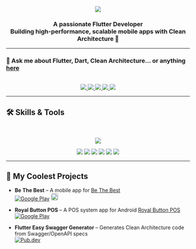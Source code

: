 <!-- 👋 Animated Greeting -->
<h1 align="center">
  <img src="https://readme-typing-svg.herokuapp.com/?font=Inter&size=45&center=true&vCenter=true&width=600&height=70&color=42A5F5&duration=4000&lines=Hi+There!+👋;+I'm+Jamal+Sorani!;+Flutter+Developer+💙;" />
</h1>

<h3 align="center">
  A passionate Flutter Developer <br/>
  Building high-performance, scalable mobile apps with Clean Architecture 🚀
</h3>

---

### 💬 Ask me about **Flutter, Dart, Clean Architecture... or anything [here](https://github.com/JamalSorani/JamalSorani/issues)**

<br>

<div align="center">
    <a href="https://linkedin.com/in/jamal-sorani-5b5093388" target="_blank">
    <img src="https://img.shields.io/badge/LinkedIn-0077B5?style=for-the-badge&logo=linkedin&logoColor=white" />
  </a>
  <a href="mailto:gamalsalmsorani18@gmail.com">
    <img src="https://img.shields.io/badge/Gmail-333333?style=for-the-badge&logo=gmail&logoColor=red" />
  </a>
  <a href="https://pub.dev/packages/flutter_easy_swagger_generator" target="_blank">
    <img src="https://img.shields.io/badge/Pub.dev-0175C2?style=for-the-badge&logo=dart&logoColor=white" />
  </a>
  <a href="https://wa.me/963991345020" target="_blank">
    <img src="https://img.shields.io/badge/WhatsApp-25D366?style=for-the-badge&logo=whatsapp&logoColor=white" />
  </a>
  <a href="https://t.me/JamalSorani" target="_blank">
    <img src="https://img.shields.io/badge/Telegram-26A5E4?style=for-the-badge&logo=telegram&logoColor=white" />
  </a>
</div>
<hr>

## 🛠️ Skills & Tools

<br>

<p align="center">
  <!-- Programming Languages -->
  <img src="https://skillicons.dev/icons?i=java,kotlin,git,firebase,android,ios" />
</p>

<p align="center">
  <!-- Concepts / Practices -->
  <img src="https://img.shields.io/badge/Clean%20Architecture-42A5F5?style=for-the-badge&logo=architecture&logoColor=white" />
  <img src="https://img.shields.io/badge/Problem%20Solving-FF9800?style=for-the-badge&logo=brain&logoColor=white" />
  <img src="https://img.shields.io/badge/CI/CD-00BCD4?style=for-the-badge&logo=gitlab&logoColor=white" />
  <img src="https://img.shields.io/badge/Performance%20Improvement-8BC34A?style=for-the-badge&logo=speedtest&logoColor=white" />
  <img src="https://img.shields.io/badge/Testing-E91E63?style=for-the-badge&logo=jest&logoColor=white" />
  <img src="https://img.shields.io/badge/High%20Research%20Skill-9C27B0?style=for-the-badge&logo=google&logoColor=white" />
</p>

<hr>


## 🚀 My Coolest Projects

- **Be The Best** – A mobile app for [Be The Best](https://play.google.com/store/apps/details?id=com.elkood.be_the_best)  
  [![Google Play](https://img.shields.io/badge/Google%20Play-4285F4?style=for-the-badge&logo=google-play&logoColor=white)](https://play.google.com/store/apps/details?id=com.elkood.be_the_best)
  <a href="https://apps.apple.com/sa/app/be-the-best/id6744578616?uo=2" target="_blank">
    <img src="https://img.shields.io/badge/App%20Store-000000?style=for-the-badge&logo=apple&logoColor=white" style="border:2px solid #ccc; border-radius:5px;" />
  </a>

- **Royal Button POS** – A POS system app for Android [Royal Button POS](https://play.google.com/store/apps/details?id=com.elkood.royalbutton)  
  [![Google Play](https://img.shields.io/badge/Google%20Play-4285F4?style=for-the-badge&logo=google-play&logoColor=white)](https://play.google.com/store/apps/details?id=com.elkood.royalbutton)

- **Flutter Easy Swagger Generator** – Generates Clean Architecture code from Swagger/OpenAPI specs  
  [![Pub.dev](https://img.shields.io/badge/Pub.dev-0175C2?style=for-the-badge&logo=dart&logoColor=white)](https://pub.dev/packages/flutter_easy_swagger_generator)

